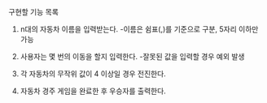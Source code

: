 구현할 기능 목록

1. n대의 자동차 이름을 입력받는다.
 -이름은 쉼표(,)를 기준으로 구분, 5자리 이하만 가능

2. 사용자는 몇 번의 이동을 할지 입력한다.
 -잘못된 값을 입력할 경우 예외 발생

3. 각 자동차의 무작위 값이 4 이상일 경우 전진한다.

4. 자동차 경주 게임을 완료한 후 우승자를 출력한다.

